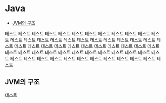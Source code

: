 # Java
* [JVM의 구조](#jvm의-구조)

테스트
테스트
테스트
테스트
테스트
테스트
테스트
테스트
테스트
테스트
테스트
테스트
테스트
테스트
테스트
테스트
테스트
테스트
테스트
테스트
테스트
테스트
테스트
테스트
테스트
테스트
테스트
테스트
테스트
테스트
테스트
테스트
테스트
테스트
테스트
테스트
테스트
테스트
테스트
테스트
테스트
테스트
테스트
테스트
테스트
테스트
테스트
테스트
테스트
테스트
테스트
테스트
테스트
테스트
테스트
테스트
테스트
테스트
테스트

## JVM의 구조
테스트